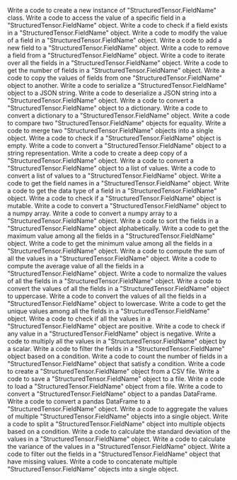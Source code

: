 Write a code to create a new instance of "StructuredTensor.FieldName" class.
Write a code to access the value of a specific field in a "StructuredTensor.FieldName" object.
Write a code to check if a field exists in a "StructuredTensor.FieldName" object.
Write a code to modify the value of a field in a "StructuredTensor.FieldName" object.
Write a code to add a new field to a "StructuredTensor.FieldName" object.
Write a code to remove a field from a "StructuredTensor.FieldName" object.
Write a code to iterate over all the fields in a "StructuredTensor.FieldName" object.
Write a code to get the number of fields in a "StructuredTensor.FieldName" object.
Write a code to copy the values of fields from one "StructuredTensor.FieldName" object to another.
Write a code to serialize a "StructuredTensor.FieldName" object to a JSON string.
Write a code to deserialize a JSON string into a "StructuredTensor.FieldName" object.
Write a code to convert a "StructuredTensor.FieldName" object to a dictionary.
Write a code to convert a dictionary to a "StructuredTensor.FieldName" object.
Write a code to compare two "StructuredTensor.FieldName" objects for equality.
Write a code to merge two "StructuredTensor.FieldName" objects into a single object.
Write a code to check if a "StructuredTensor.FieldName" object is empty.
Write a code to convert a "StructuredTensor.FieldName" object to a string representation.
Write a code to create a deep copy of a "StructuredTensor.FieldName" object.
Write a code to convert a "StructuredTensor.FieldName" object to a list of values.
Write a code to convert a list of values to a "StructuredTensor.FieldName" object.
Write a code to get the field names in a "StructuredTensor.FieldName" object.
Write a code to get the data type of a field in a "StructuredTensor.FieldName" object.
Write a code to check if a "StructuredTensor.FieldName" object is mutable.
Write a code to convert a "StructuredTensor.FieldName" object to a numpy array.
Write a code to convert a numpy array to a "StructuredTensor.FieldName" object.
Write a code to sort the fields in a "StructuredTensor.FieldName" object alphabetically.
Write a code to get the maximum value among all the fields in a "StructuredTensor.FieldName" object.
Write a code to get the minimum value among all the fields in a "StructuredTensor.FieldName" object.
Write a code to compute the sum of all the values in a "StructuredTensor.FieldName" object.
Write a code to compute the average value of all the fields in a "StructuredTensor.FieldName" object.
Write a code to normalize the values of all the fields in a "StructuredTensor.FieldName" object.
Write a code to convert the values of all the fields in a "StructuredTensor.FieldName" object to uppercase.
Write a code to convert the values of all the fields in a "StructuredTensor.FieldName" object to lowercase.
Write a code to get the unique values among all the fields in a "StructuredTensor.FieldName" object.
Write a code to check if all the values in a "StructuredTensor.FieldName" object are positive.
Write a code to check if any value in a "StructuredTensor.FieldName" object is negative.
Write a code to multiply all the values in a "StructuredTensor.FieldName" object by a scalar.
Write a code to filter the fields in a "StructuredTensor.FieldName" object based on a condition.
Write a code to count the number of fields in a "StructuredTensor.FieldName" object that satisfy a condition.
Write a code to create a "StructuredTensor.FieldName" object from a CSV file.
Write a code to save a "StructuredTensor.FieldName" object to a file.
Write a code to load a "StructuredTensor.FieldName" object from a file.
Write a code to convert a "StructuredTensor.FieldName" object to a pandas DataFrame.
Write a code to convert a pandas DataFrame to a "StructuredTensor.FieldName" object.
Write a code to aggregate the values of multiple "StructuredTensor.FieldName" objects into a single object.
Write a code to split a "StructuredTensor.FieldName" object into multiple objects based on a condition.
Write a code to calculate the standard deviation of the values in a "StructuredTensor.FieldName" object.
Write a code to calculate the variance of the values in a "StructuredTensor.FieldName" object.
Write a code to filter out the fields in a "StructuredTensor.FieldName" object that have missing values.
Write a code to concatenate multiple "StructuredTensor.FieldName" objects into a single object.